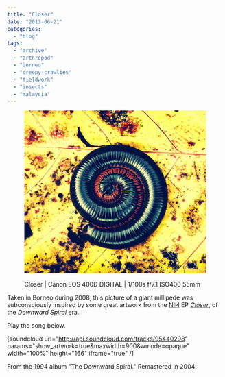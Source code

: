 ```yaml
---
title: "Closer"
date: "2013-06-21"
categories: 
  - "blog"
tags: 
  - "archive"
  - "arthropod"
  - "borneo"
  - "creepy-crawlies"
  - "fieldwork"
  - "insects"
  - "malaysia"
---
```


<figure>

![Closer | Canon EOS 400D DIGITAL |&nbsp;1/100s f/7.1 ISO400 55mm&nbsp;](/assets/images/c55be-1-20080722-img_3913-007.jpg)

<figcaption>



Closer | Canon EOS 400D DIGITAL | 1/100s f/7.1 ISO400 55mm 





</figcaption>



</figure>

Taken in Borneo during 2008, this picture of a giant millipede was subconsciously inspired by some great artwork from the [NIИ](http://en.wikipedia.org/wiki/Nine_Inch_Nails) EP _[Closer](http://en.wikipedia.org/wiki/Closer_(Nine_Inch_Nails_song))_, of the _Downward Spiral_ era.

Play the song below.

\[soundcloud url="http://api.soundcloud.com/tracks/95440298" params="show\_artwork=true&maxwidth=900&wmode=opaque" width="100%" height="166" iframe="true" /\]

From the 1994 album "The Downward Spiral." Remastered in 2004.
